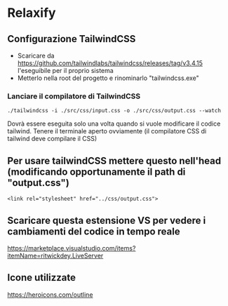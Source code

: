 # Relaxify

## Configurazione TailwindCSS

- Scaricare da https://github.com/tailwindlabs/tailwindcss/releases/tag/v3.4.15 l'eseguibile per il proprio sistema
- Metterlo nella root del progetto e rinominarlo "tailwindcss.exe"

### Lanciare il compilatore di TailwindCSS

```./tailwindcss -i ./src/css/input.css -o ./src/css/output.css --watch```

Dovrà essere eseguita solo una volta quando si vuole modificare il codice tailwind. Tenere il terminale aperto ovviamente (il compilatore CSS di tailwind deve compilare il CSS)

## Per usare tailwindCSS mettere questo nell'head (modificando opportunamente il path di "output.css")

```<link rel="stylesheet" href="../css/output.css">```

## Scaricare questa estensione VS per vedere i cambiamenti del codice in tempo reale

https://marketplace.visualstudio.com/items?itemName=ritwickdey.LiveServer

## Icone utilizzate

https://heroicons.com/outline
